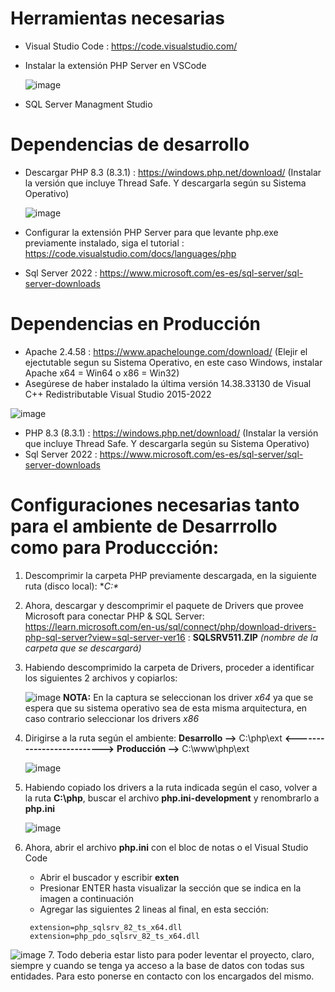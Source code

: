 # Herramientas necesarias
- Visual Studio Code : https://code.visualstudio.com/
- Instalar la extensión PHP Server en VSCode
  
   ![image](https://github.com/dennisJcarrillo/Equipos-Cocinas/assets/117254003/5a9e5051-9112-490f-82de-a209caba10b2)

- SQL Server Managment Studio

# Dependencias de desarrollo
- Descargar PHP 8.3 (8.3.1) : https://windows.php.net/download/ (Instalar la versión que incluye Thread Safe. Y descargarla según su Sistema Operativo)

  ![image](https://github.com/dennisJcarrillo/Equipos-Cocinas/assets/117254003/40dd134a-5b37-465d-ba01-7bd321852255)

- Configurar la extensión PHP Server para que levante php.exe previamente instalado, siga el tutorial : https://code.visualstudio.com/docs/languages/php
- Sql Server 2022 : https://www.microsoft.com/es-es/sql-server/sql-server-downloads


# Dependencias en Producción
- Apache 2.4.58 : https://www.apachelounge.com/download/ (Elejir el ejectutable segun su Sistema Operativo, en este caso Windows, instalar Apache x64 = Win64  o x86 = Win32)
- Asegúrese de haber instalado la última versión 14.38.33130 de Visual C++ Redistributable Visual Studio 2015-2022 

![image](https://github.com/dennisJcarrillo/Equipos-Cocinas/assets/117254003/122807cc-20c9-44e7-a51f-7613841f69f3)

- PHP 8.3 (8.3.1) : https://windows.php.net/download/ (Instalar la versión que incluye Thread Safe. Y descargarla según su Sistema Operativo)
- Sql Server 2022 : https://www.microsoft.com/es-es/sql-server/sql-server-downloads

# Configuraciones necesarias tanto para el ambiente de Desarrrollo como para Produccción:
  
1. Descomprimir la carpeta PHP previamente descargada, en la siguiente ruta (disco local): **C:\**
2. Ahora, descargar y descomprimir el paquete de Drivers que provee Microsoft para conectar PHP & SQL Server: https://learn.microsoft.com/en-us/sql/connect/php/download-drivers-php-sql-server?view=sql-server-ver16 :  **SQLSRV511.ZIP** *(nombre de la carpeta que se descargará)*
3. Habiendo descomprimido la carpeta de Drivers, proceder a identificar los siguientes 2 archivos y copiarlos:

    ![image](https://github.com/dennisJcarrillo/Task-Performance/assets/117254003/371a256e-47e2-4de4-8219-8098a9b49c51)
**NOTA:** En la captura se seleccionan los driver *x64* ya que se espera que su sistema operativo sea de esta misma arquitectura, en caso contrario seleccionar los drivers *x86*
4. Dirigirse a la ruta según el ambiente: **Desarrollo -->** C:\php\ext **<-------------------------->** **Producción -->** C:\www\php\ext

   ![image](https://github.com/dennisJcarrillo/Task-Performance/assets/117254003/e23a8272-ecaa-4cd1-a121-06317582724c)
   
5. Habiendo copiado los drivers a la ruta indicada según el caso, volver a la ruta **C:\php**, buscar el archivo **php.ini-development** y renombrarlo a **php.ini**

   ![image](https://github.com/dennisJcarrillo/Task-Performance/assets/117254003/52b0e884-e402-45b1-8575-99340b4662c3)
6. Ahora, abrir el archivo **php.ini** con el bloc de notas o el Visual Studio Code
   - Abrir el buscador y escribir **exten**
   - Presionar ENTER hasta visualizar la sección que se indica en la imagen a continuación
   - Agregar las siguientes 2 lineas al final, en esta sección:
    ~~~
     extension=php_sqlsrv_82_ts_x64.dll
     extension=php_pdo_sqlsrv_82_ts_x64.dll
    ~~~
  ![image](https://github.com/dennisJcarrillo/Task-Performance/assets/117254003/00e8843e-e708-4cea-82b2-56aad703ee7b)
7. Todo deberia estar listo para poder leventar el proyecto, claro, siempre y cuando se tenga ya acceso a la base de datos con todas sus entidades. Para esto ponerse en contacto con los encargados del mismo.

##
